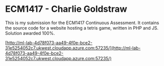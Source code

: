 # ECM1417 - Charlie Goldstraw
This is my submission for the ECM1417 Continuous Assessment. It contains the source code for a website hosting a tetris game, written in PHP and JS. Solution awarded 100%.

[http://ml-lab-4d78f073-aa49-4f0e-bce2-31e5254052c7.ukwest.cloudapp.azure.com:57235/](http://ml-lab-4d78f073-aa49-4f0e-bce2-31e5254052c7.ukwest.cloudapp.azure.com:57235/)

